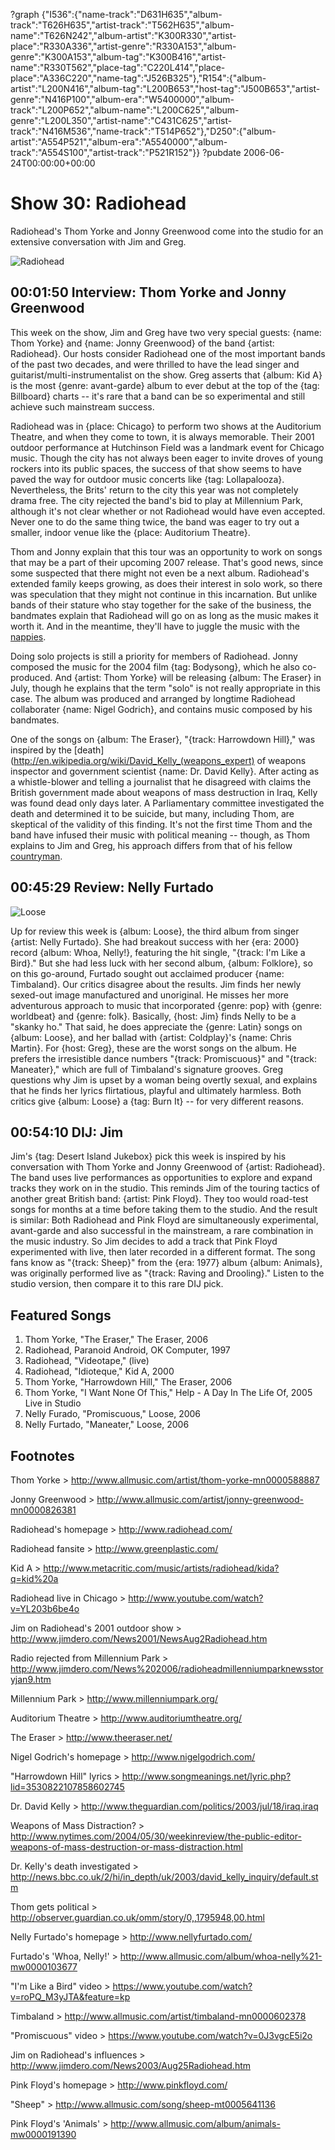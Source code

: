 ?graph {"I536":{"name-track":"D631H635","album-track":"T626H635","artist-track":"T562H635","album-name":"T626N242","album-artist":"K300R330","artist-place":"R330A336","artist-genre":"R330A153","album-genre":"K300A153","album-tag":"K300B416","artist-name":"R330T562","place-tag":"C220L414","place-place":"A336C220","name-tag":"J526B325"},"R154":{"album-artist":"L200N416","album-tag":"L200B653","host-tag":"J500B653","artist-genre":"N416P100","album-era":"W5400000","album-track":"L200P652","album-name":"L200C625","album-genre":"L200L350","artist-name":"C431C625","artist-track":"N416M536","name-track":"T514P652"},"D250":{"album-artist":"A554P521","album-era":"A5540000","album-track":"A554S100","artist-track":"P521R152"}}
?pubdate 2006-06-24T00:00:00+00:00

# Show 30: Radiohead
Radiohead's Thom Yorke and Jonny Greenwood come into the studio for an extensive conversation with Jim and Greg. 

![Radiohead](http://static.soundopinions.org/images/2006/radiohead.jpg)

## 00:01:50 Interview: Thom Yorke and Jonny Greenwood
This week on the show, Jim and Greg have two very special guests: {name: Thom Yorke} and {name: Jonny Greenwood} of the band {artist: Radiohead}. Our hosts consider Radiohead one of the most important bands of the past two decades, and were thrilled to have the lead singer and guitarist/multi-instrumentalist on the show. Greg asserts that {album: Kid A} is the most {genre: avant-garde} album to ever debut at the top of the {tag: Billboard} charts -- it's rare that a band can be so experimental and still achieve such mainstream success. 

Radiohead was in {place: Chicago} to perform two shows at the Auditorium Theatre, and when they come to town, it is always memorable. Their 2001 outdoor performance at Hutchinson Field was a landmark event for Chicago music. Though the city has not always been eager to invite droves of young rockers into its public spaces, the success of that show seems to have paved the way for outdoor music concerts like {tag: Lollapalooza}. Nevertheless, the Brits' return to the city this year was not completely drama free. The city rejected the band's bid to play at Millennium Park, although it's not clear whether or not Radiohead would have even accepted. Never one to do the same thing twice, the band was eager to try out a smaller, indoor venue like the {place: Auditorium Theatre}.

Thom and Jonny explain that this tour was an opportunity to work on songs that may be a part of their upcoming 2007 release. That's good news, since some suspected that there might not even be a next album. Radiohead's extended family keeps growing, as does their interest in solo work, so there was speculation that they might not continue in this incarnation. But unlike bands of their stature who stay together for the sake of the business, the bandmates explain that Radiohead will go on as long as the music makes it worth it. And in the meantime, they'll have to juggle the music with the [nappies](http://www.nappies.net/).

Doing solo projects is still a priority for members of Radiohead. Jonny composed the music for the 2004 film {tag: Bodysong}, which he also co-produced. And {artist: Thom Yorke} will be releasing {album: The Eraser} in July, though he explains that the term "solo" is not really appropriate in this case. The album was produced and arranged by longtime Radiohead collaborater {name: Nigel Godrich}, and contains music composed by his bandmates. 

One of the songs on {album: The Eraser}, "{track: Harrowdown Hill}," was inspired by the [death](http://en.wikipedia.org/wiki/David_Kelly_(weapons_expert) of weapons inspector and government scientist {name: Dr. David Kelly}. After acting as a whistle-blower and telling a journalist that he disagreed with claims the British government made about weapons of mass destruction in Iraq, Kelly was found dead only days later. A Parliamentary committee investigated the death and determined it to be suicide, but many, including Thom, are skeptical of the validity of this finding. It's not the first time Thom and the band have infused their music with political meaning -- though, as Thom explains to Jim and Greg, his approach differs from that of his fellow [countryman](http://www.atu2.com/band/bono/).

## 00:45:29 Review: Nelly Furtado
![Loose](http://is2.mzstatic.com/image/thumb/Music/v4/72/01/d4/7201d4b5-e761-2fe1-8c7c-27430a0df233/source/600x600bb.jpg "1260160/159916559")

Up for review this week is {album: Loose}, the third album from singer {artist: Nelly Furtado}. She had breakout success with her {era: 2000} record {album: Whoa, Nelly!}, featuring the hit single, "{track: I'm Like a Bird}." But she had less luck with her second album, {album: Folklore}, so on this go-around, Furtado sought out acclaimed producer {name: Timbaland}. Our critics disagree about the results. Jim finds her newly sexed-out image manufactured and unoriginal. He misses her more adventurous approach to music that incorporated {genre: pop} with {genre: worldbeat} and {genre: folk}. Basically, {host: Jim} finds Nelly to be a "skanky ho." That said, he does appreciate the {genre: Latin} songs on {album: Loose}, and her ballad with {artist: Coldplay}'s {name: Chris Martin}. For {host: Greg}, these are the worst songs on the album. He prefers the irresistible dance numbers "{track: Promiscuous}" and "{track: Maneater}," which are full of Timbaland's signature grooves. Greg questions why Jim is upset by a woman being overtly sexual, and explains that he finds her lyrics flirtatious, playful and ultimately harmless. Both critics give {album: Loose} a {tag: Burn It} -- for very different reasons.

## 00:54:10 DIJ: Jim
Jim's {tag: Desert Island Jukebox} pick this week is inspired by his conversation with Thom Yorke and Jonny Greenwood of {artist: Radiohead}. The band uses live performances as opportunities to explore and expand tracks they work on in the studio. This reminds Jim of the touring tactics of another great British band: {artist: Pink Floyd}. They too would road-test songs for months at a time before taking them to the studio. And the result is similar: Both Radiohead and Pink Floyd are simultaneously experimental, avant-garde and also successful in the mainstream, a rare combination in the music industry. So Jim decides to add a track that Pink Floyd experimented with live, then later recorded in a different format. The song fans know as "{track: Sheep}" from the {era: 1977} album {album: Animals}, was originally performed live as "{track: Raving and Drooling}." Listen to the studio version, then compare it to this rare DIJ pick.

## Featured Songs
1. Thom Yorke, "The Eraser," The Eraser, 2006
2. Radiohead, Paranoid Android, OK Computer, 1997
3. Radiohead, "Videotape," (live)
4. Radiohead, "Idioteque," Kid A, 2000
5. Thom Yorke, "Harrowdown Hill," The Eraser, 2006
6. Thom Yorke, "I Want None Of This," Help - A Day In The Life Of, 2005 Live in Studio
7. Nelly Furado, "Promiscuous," Loose, 2006
8. Nelly Furtado, "Maneater," Loose, 2006

## Footnotes
Thom Yorke > http://www.allmusic.com/artist/thom-yorke-mn0000588887

Jonny Greenwood > http://www.allmusic.com/artist/jonny-greenwood-mn0000826381

Radiohead's homepage > http://www.radiohead.com/

Radiohead fansite > http://www.greenplastic.com/

Kid A > http://www.metacritic.com/music/artists/radiohead/kida?q=kid%20a

Radiohead live in Chicago > http://www.youtube.com/watch?v=YL203b6be4o

Jim on Radiohead's 2001 outdoor show > http://www.jimdero.com/News2001/NewsAug2Radiohead.htm

Radio rejected from Millennium Park > http://www.jimdero.com/News%202006/radioheadmillenniumparknewsstoryjan9.htm

Millennium Park > http://www.millenniumpark.org/

Auditorium Theatre > http://www.auditoriumtheatre.org/

The Eraser > http://www.theeraser.net/

Nigel Godrich's homepage > http://www.nigelgodrich.com/

"Harrowdown Hill" lyrics > http://www.songmeanings.net/lyric.php?lid=3530822107858602745

Dr. David Kelly > http://www.theguardian.com/politics/2003/jul/18/iraq.iraq

Weapons of Mass Distraction? > http://www.nytimes.com/2004/05/30/weekinreview/the-public-editor-weapons-of-mass-destruction-or-mass-distraction.html

Dr. Kelly's death investigated > http://news.bbc.co.uk/2/hi/in_depth/uk/2003/david_kelly_inquiry/default.stm

Thom gets political > http://observer.guardian.co.uk/omm/story/0,,1795948,00.html

Nelly Furtado's homepage > http://www.nellyfurtado.com/

Furtado's 'Whoa, Nelly!' > http://www.allmusic.com/album/whoa-nelly%21-mw0000103677

"I'm Like a Bird" video > https://www.youtube.com/watch?v=roPQ_M3yJTA&feature=kp

Timbaland > http://www.allmusic.com/artist/timbaland-mn0000602378

"Promiscuous" video > https://www.youtube.com/watch?v=0J3vgcE5i2o

Jim on Radiohead's influences > http://www.jimdero.com/News2003/Aug25Radiohead.htm

Pink Floyd's homepage > http://www.pinkfloyd.com/

"Sheep" > http://www.allmusic.com/song/sheep-mt0005641136

Pink Floyd's 'Animals' > http://www.allmusic.com/album/animals-mw0000191390